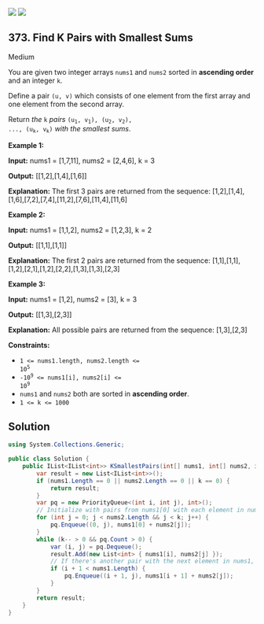 [![](https://img.shields.io/github/stars/LeetCode-Top-Interview-150/LeetCode-Top-Interview-150?label=Stars&style=flat-square)](https://github.com/LeetCode-Top-Interview-150/LeetCode-Top-Interview-150)
[![](https://img.shields.io/github/forks/LeetCode-Top-Interview-150/LeetCode-Top-Interview-150?label=Fork%20me%20on%20GitHub%20&style=flat-square)](https://github.com/LeetCode-Top-Interview-150/LeetCode-Top-Interview-150/fork)

## 373\. Find K Pairs with Smallest Sums

Medium

You are given two integer arrays `nums1` and `nums2` sorted in **ascending order** and an integer `k`.

Define a pair `(u, v)` which consists of one element from the first array and one element from the second array.

Return _the_ `k` _pairs_ <code>(u<sub>1</sub>, v<sub>1</sub>), (u<sub>2</sub>, v<sub>2</sub>), ..., (u<sub>k</sub>, v<sub>k</sub>)</code> _with the smallest sums_.

**Example 1:**

**Input:** nums1 = [1,7,11], nums2 = [2,4,6], k = 3

**Output:** [[1,2],[1,4],[1,6]]

**Explanation:** The first 3 pairs are returned from the sequence: [1,2],[1,4],[1,6],[7,2],[7,4],[11,2],[7,6],[11,4],[11,6]

**Example 2:**

**Input:** nums1 = [1,1,2], nums2 = [1,2,3], k = 2

**Output:** [[1,1],[1,1]]

**Explanation:** The first 2 pairs are returned from the sequence: [1,1],[1,1],[1,2],[2,1],[1,2],[2,2],[1,3],[1,3],[2,3]

**Example 3:**

**Input:** nums1 = [1,2], nums2 = [3], k = 3

**Output:** [[1,3],[2,3]]

**Explanation:** All possible pairs are returned from the sequence: [1,3],[2,3]

**Constraints:**

*   <code>1 <= nums1.length, nums2.length <= 10<sup>5</sup></code>
*   <code>-10<sup>9</sup> <= nums1[i], nums2[i] <= 10<sup>9</sup></code>
*   `nums1` and `nums2` both are sorted in **ascending order**.
*   `1 <= k <= 1000`

## Solution

```csharp
using System.Collections.Generic;

public class Solution {
    public IList<IList<int>> KSmallestPairs(int[] nums1, int[] nums2, int k) {
        var result = new List<IList<int>>();
        if (nums1.Length == 0 || nums2.Length == 0 || k == 0) {
            return result;
        }
        var pq = new PriorityQueue<(int i, int j), int>();
        // Initialize with pairs from nums1[0] with each element in nums2 up to `k`
        for (int j = 0; j < nums2.Length && j < k; j++) {
            pq.Enqueue((0, j), nums1[0] + nums2[j]);
        }
        while (k-- > 0 && pq.Count > 0) {
            var (i, j) = pq.Dequeue();
            result.Add(new List<int> { nums1[i], nums2[j] });
            // If there's another pair with the next element in nums1, add it
            if (i + 1 < nums1.Length) {
                pq.Enqueue((i + 1, j), nums1[i + 1] + nums2[j]);
            }
        }
        return result;
    }
}
```